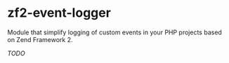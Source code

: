 zf2-event-logger
================

Module that simplify logging of custom events in your PHP projects based on Zend Framework 2.

*TODO*

